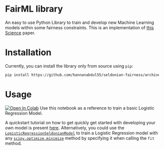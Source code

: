 # FairML library 
An easy to use Python Library to train and develop new Machine Learning models within some fairness constraints. This is an implementation of [this Science](https://aisafety.cs.umass.edu/paper.html) paper.  

# Installation
Currently, you can install the library only from source using `pip`: 
```bash
pip install https://github.com/hannanabdul55/seldonian-fairness/archive/master.zip
```
# Usage
[![Open In Colab](https://colab.research.google.com/assets/colab-badge.svg)](https://colab.research.google.com/github/hannanabdul55/seldonian-fairness/blob/master/logistic_regression_seldonian.ipynb)  Use this notebook as a reference to train a basic Logistic Regression Model.

 A quickstart tutorial on how to get quickly get started with developing your own model is present [here](http://abdulhannan.in/seldonian-fairness/quickstart.html).
Alternatively, you could use the [`LogisticRegressionSeldonianModel`](http://abdulhannan.in/seldonian-fairness/reference.html#seldonian.seldonian.LogisticRegressionSeldonianModel) to train a Logistic Regression model with any [`scipy.optimize.minimize`](https://docs.scipy.org/doc/scipy/reference/generated/scipy.optimize.minimize.html) method by specifying it when calling the `fit` method.  
